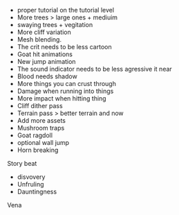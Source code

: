 - proper tutorial on the tutorial level
- More trees > large ones + mediuim
- swaying trees + vegitation
- More cliff variation
- Mesh blending.
- The crit needs to be less cartoon
- Goat hit animations
- New jump animation
- The sound indicator needs to be less agressive it  near
- Blood needs shadow
- More things you can crust through
- Damage when running into things
- More impact when hitting thing
- Cliff dither pass
- Terrain pass > better terrain and now
- Add more assets
- Mushroom traps
- Goat ragdoll
- optional wall jump
- Horn breaking



Story beat 
- disvovery
- Unfruling
- Dauntingness




Vena







